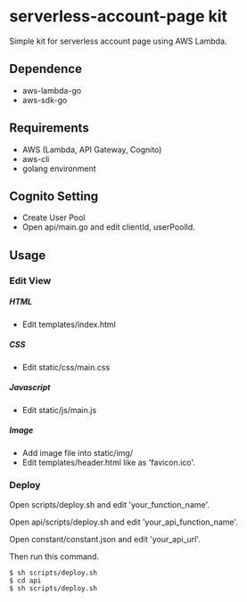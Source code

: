 # serverless-account-page kit
Simple kit for serverless account page using AWS Lambda.


## Dependence
- aws-lambda-go
- aws-sdk-go


## Requirements
- AWS (Lambda, API Gateway, Cognito)
- aws-cli
- golang environment


## Cognito Setting
 - Create User Pool
 - Open api/main.go and edit clientId, userPoolId.

## Usage

### Edit View
##### HTML
- Edit templates/index.html

##### CSS
- Edit static/css/main.css

##### Javascript
- Edit static/js/main.js

##### Image
- Add image file into static/img/
- Edit templates/header.html like as 'favicon.ico'.

### Deploy
Open scripts/deploy.sh and edit 'your_function_name'.

Open api/scripts/deploy.sh and edit 'your_api_function_name'.

Open constant/constant.json and edit 'your_api_url'.


Then run this command.

```
$ sh scripts/deploy.sh
$ cd api
$ sh scripts/deploy.sh
```
